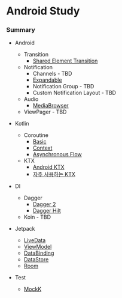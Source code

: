 # Android Study

### Summary  
- Android
  - Transition
    - [Shared Element Transition](./summary/shared_element_transition/overview.md)
  - Notification
    - Channels - TBD
    - [Expandable](./summary/notification/expandable/overview.md)
    - Notification Group - TBD
    - Custom Notification Layout - TBD
  - Audio
    - [MediaBrowser](./summary/android_audio/media_brwoser.md)
  - ViewPager - TBD
- Kotlin
  - Coroutine
    - [Basic](./summary/coroutine/basic.md)
    - [Context](./summary/coroutine/context.md)
    - [Asynchronous Flow](./summary/coroutine/asynchronous_flow.md)
  - KTX
    - [Android KTX](./summary/ktx/overview.md)
    - [자주 사용하는 KTX](./summary/ktx/frequently_used_ktx.md)
- DI
  - Dagger
    - [Dagger 2](./summary/di/dagger2.md)
    - [Dagger Hilt](./summary/di/dagger_hilt.md)
  - Koin - TBD
- Jetpack
  - [LiveData](./summary/jetpack/livedata.md)
  - [ViewModel](./summary/jetpack/viewmodel.md)
  - [DataBinding](./summary/jetpack/databinding.md)
  - [DataStore](./summary/jetpack/data_store.md)
  - [Room](./summary/jetpack/room.md)

- Test
   - [MockK](summary/test/mockk.md)
  